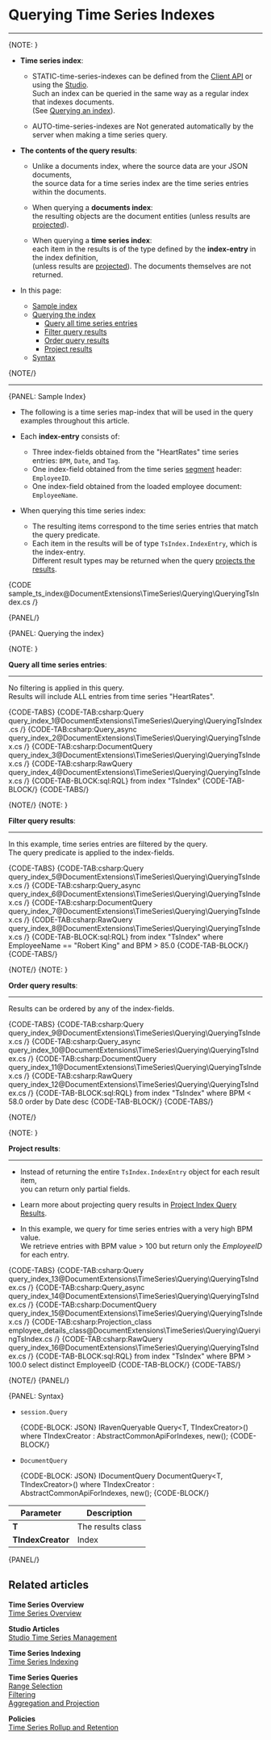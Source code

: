 ﻿# Querying Time Series Indexes

---

{NOTE: }

* **Time series index**:

    * STATIC-time-series-indexes can be defined from the [Client API](../../../document-extensions/timeseries/indexing) or using the [Studio](../../../studio/database/indexes/create-map-index).  
      Such an index can be queried in the same way as a regular index that indexes documents.  
      (See [Querying an index](../../../indexes/querying/query-index)).
    
    * AUTO-time-series-indexes are Not generated automatically by the server when making a time series query.

* **The contents of the query results**:

    * Unlike a documents index, where the source data are your JSON documents,  
      the source data for a time series index are the time series entries within the documents.

    * When querying a **documents index**:  
      the resulting objects are the document entities (unless results are [projected](../../../indexes/querying/projections)).
  
    * When querying a **time series index**:  
      each item in the results is of the type defined by the **index-entry** in the index definition,  
      (unless results are [projected](../../../document-extensions/timeseries/querying/using-indexes#project-results)). 
      The documents themselves are not returned.

* In this page:
    * [Sample index](../../../document-extensions/timeseries/querying/using-indexes#sample-index)
    * [Querying the index](../../../document-extensions/timeseries/querying/using-indexes#querying-the-index)
        * [Query all time series entries](../../../document-extensions/timeseries/querying/using-indexes#query-all-time-series-entries)
        * [Filter query results](../../../document-extensions/timeseries/querying/using-indexes#filter-query-results)
        * [Order query results](../../../document-extensions/timeseries/querying/using-indexes#order-query-results)
        * [Project results](../../../document-extensions/timeseries/querying/using-indexes#project-results)
    * [Syntax](../../../document-extensions/timeseries/querying/using-indexes#syntax)

{NOTE/}

---

{PANEL: Sample Index}

* The following is a time series map-index that will be used in the query examples throughout this article.

* Each **index-entry** consists of:
  * Three index-fields obtained from the "HeartRates" time series entries: `BPM`, `Date`, and `Tag`.
  * One index-field obtained from the time series [segment](../../../document-extensions/timeseries/indexing#timeseriessegment-object) header: `EmployeeID`.
  * One index-field obtained from the loaded employee document: `EmployeeName`.

* When querying this time series index:  
  * The resulting items correspond to the time series entries that match the query predicate.  
  * Each item in the results will be of type `TsIndex.IndexEntry`, which is the index-entry.  
    Different result types may be returned when the query [projects the results](../../../document-extensions/timeseries/querying/using-indexes#project-results).

{CODE sample_ts_index@DocumentExtensions\TimeSeries\Querying\QueryingTsIndex.cs /}

{PANEL/}

{PANEL: Querying the index} 
 
{NOTE: }

<a id="query-all-time-series-entries" /> **Query all time series entries**:

---

No filtering is applied in this query.  
Results will include ALL entries from time series "HeartRates".

{CODE-TABS}
{CODE-TAB:csharp:Query query_index_1@DocumentExtensions\TimeSeries\Querying\QueryingTsIndex.cs /}
{CODE-TAB:csharp:Query_async query_index_2@DocumentExtensions\TimeSeries\Querying\QueryingTsIndex.cs /}
{CODE-TAB:csharp:DocumentQuery query_index_3@DocumentExtensions\TimeSeries\Querying\QueryingTsIndex.cs /}
{CODE-TAB:csharp:RawQuery query_index_4@DocumentExtensions\TimeSeries\Querying\QueryingTsIndex.cs /}
{CODE-TAB-BLOCK:sql:RQL}
from index "TsIndex"
{CODE-TAB-BLOCK/} 
{CODE-TABS/}

{NOTE/}
{NOTE: }

<a id="filter-query-results" /> **Filter query results**:

---

In this example, time series entries are filtered by the query.  
The query predicate is applied to the index-fields.

{CODE-TABS}
{CODE-TAB:csharp:Query query_index_5@DocumentExtensions\TimeSeries\Querying\QueryingTsIndex.cs /}
{CODE-TAB:csharp:Query_async query_index_6@DocumentExtensions\TimeSeries\Querying\QueryingTsIndex.cs /}
{CODE-TAB:csharp:DocumentQuery query_index_7@DocumentExtensions\TimeSeries\Querying\QueryingTsIndex.cs /}
{CODE-TAB:csharp:RawQuery query_index_8@DocumentExtensions\TimeSeries\Querying\QueryingTsIndex.cs /}
{CODE-TAB-BLOCK:sql:RQL}
from index "TsIndex"
where EmployeeName == "Robert King" and BPM > 85.0
{CODE-TAB-BLOCK/}
{CODE-TABS/}

{NOTE/}
{NOTE: }

<a id="order-query-results" /> **Order query results**:

---

Results can be ordered by any of the index-fields.

{CODE-TABS}
{CODE-TAB:csharp:Query query_index_9@DocumentExtensions\TimeSeries\Querying\QueryingTsIndex.cs /}
{CODE-TAB:csharp:Query_async query_index_10@DocumentExtensions\TimeSeries\Querying\QueryingTsIndex.cs /}
{CODE-TAB:csharp:DocumentQuery query_index_11@DocumentExtensions\TimeSeries\Querying\QueryingTsIndex.cs /}
{CODE-TAB:csharp:RawQuery query_index_12@DocumentExtensions\TimeSeries\Querying\QueryingTsIndex.cs /}
{CODE-TAB-BLOCK:sql:RQL}
from index "TsIndex"
where BPM < 58.0
order by Date desc
{CODE-TAB-BLOCK/}
{CODE-TABS/}

{NOTE/}

{NOTE: }

<a id="project-results" /> **Project results**:

---

* Instead of returning the entire `TsIndex.IndexEntry` object for each result item,  
  you can return only partial fields.

* Learn more about projecting query results in [Project Index Query Results](../../../indexes/querying/projections).

* In this example, we query for time series entries with a very high BPM value.  
  We retrieve entries with BPM value > 100 but return only the _EmployeeID_ for each entry.

{CODE-TABS}
{CODE-TAB:csharp:Query query_index_13@DocumentExtensions\TimeSeries\Querying\QueryingTsIndex.cs /}
{CODE-TAB:csharp:Query_async query_index_14@DocumentExtensions\TimeSeries\Querying\QueryingTsIndex.cs /}
{CODE-TAB:csharp:DocumentQuery query_index_15@DocumentExtensions\TimeSeries\Querying\QueryingTsIndex.cs /}
{CODE-TAB:csharp:Projection_class employee_details_class@DocumentExtensions\TimeSeries\Querying\QueryingTsIndex.cs /}
{CODE-TAB:csharp:RawQuery query_index_16@DocumentExtensions\TimeSeries\Querying\QueryingTsIndex.cs /}
{CODE-TAB-BLOCK:sql:RQL}
from index "TsIndex"
where BPM > 100.0
select distinct EmployeeID
{CODE-TAB-BLOCK/}
{CODE-TABS/}

{NOTE/}
{PANEL/}

{PANEL: Syntax}
   
* `session.Query`  

    {CODE-BLOCK: JSON}
    IRavenQueryable<T> Query<T, TIndexCreator>() where TIndexCreator 
    : AbstractCommonApiForIndexes, new();
    {CODE-BLOCK/}

* `DocumentQuery`  
    
    {CODE-BLOCK: JSON}
    IDocumentQuery<T> DocumentQuery<T, TIndexCreator>() where TIndexCreator 
    : AbstractCommonApiForIndexes, new();
    {CODE-BLOCK/}

| Parameter          | Description        |
|--------------------|--------------------|
| **T**              | The results class  |
| **TIndexCreator**  | Index              |

{PANEL/}

## Related articles

**Time Series Overview**  
[Time Series Overview](../../../document-extensions/timeseries/overview)  

**Studio Articles**  
[Studio Time Series Management](../../../studio/database/document-extensions/time-series)  

**Time Series Indexing**  
[Time Series Indexing](../../../document-extensions/timeseries/indexing)  

**Time Series Queries**  
[Range Selection](../../../document-extensions/timeseries/querying/choosing-query-range)  
[Filtering](../../../document-extensions/timeseries/querying/filtering)  
[Aggregation and Projection](../../../document-extensions/timeseries/querying/aggregation-and-projections)  

**Policies**  
[Time Series Rollup and Retention](../../../document-extensions/timeseries/rollup-and-retention)  

